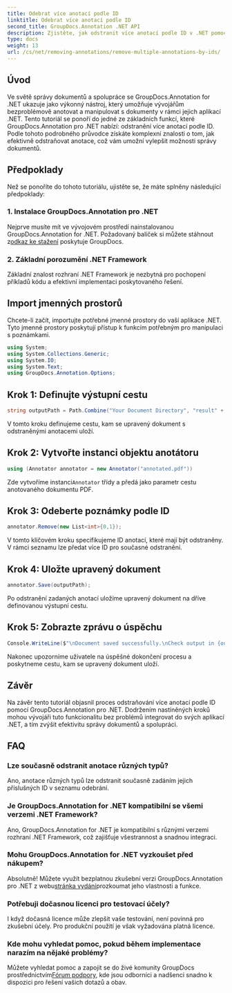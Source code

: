 ```yaml
---
title: Odebrat více anotací podle ID
linktitle: Odebrat více anotací podle ID
second_title: GroupDocs.Annotation .NET API
description: Zjistěte, jak odstranit více anotací podle ID v .NET pomocí GroupDocs.Annotation, a vylepšit tak své možnosti správy dokumentů bez námahy.
type: docs
weight: 13
url: /cs/net/removing-annotations/remove-multiple-annotations-by-ids/
---
```

## Úvod
Ve světě správy dokumentů a spolupráce se GroupDocs.Annotation for .NET ukazuje jako výkonný nástroj, který umožňuje vývojářům bezproblémově anotovat a manipulovat s dokumenty v rámci jejich aplikací .NET. Tento tutoriál se ponoří do jedné ze základních funkcí, které GroupDocs.Annotation pro .NET nabízí: odstranění více anotací podle ID. Podle tohoto podrobného průvodce získáte komplexní znalosti o tom, jak efektivně odstraňovat anotace, což vám umožní vylepšit možnosti správy dokumentů.
## Předpoklady
Než se ponoříte do tohoto tutoriálu, ujistěte se, že máte splněny následující předpoklady:
### 1. Instalace GroupDocs.Annotation pro .NET
 Nejprve musíte mít ve vývojovém prostředí nainstalovanou GroupDocs.Annotation for .NET. Požadovaný balíček si můžete stáhnout z[odkaz ke stažení](https://releases.groupdocs.com/annotation/net/) poskytuje GroupDocs.
### 2. Základní porozumění .NET Framework
Základní znalost rozhraní .NET Framework je nezbytná pro pochopení příkladů kódu a efektivní implementaci poskytovaného řešení.

## Import jmenných prostorů
Chcete-li začít, importujte potřebné jmenné prostory do vaší aplikace .NET. Tyto jmenné prostory poskytují přístup k funkcím potřebným pro manipulaci s poznámkami.
```csharp
using System;
using System.Collections.Generic;
using System.IO;
using System.Text;
using GroupDocs.Annotation.Options;
```

## Krok 1: Definujte výstupní cestu
```csharp
string outputPath = Path.Combine("Your Document Directory", "result" + Path.GetExtension("input.pdf"));
```
V tomto kroku definujeme cestu, kam se upravený dokument s odstraněnými anotacemi uloží.
## Krok 2: Vytvořte instanci objektu anotátoru
```csharp
using (Annotator annotator = new Annotator("annotated.pdf"))
```
 Zde vytvoříme instanci`Annotator` třídy a předá jako parametr cestu anotovaného dokumentu PDF.
## Krok 3: Odeberte poznámky podle ID
```csharp
annotator.Remove(new List<int>{0,1});
```
V tomto klíčovém kroku specifikujeme ID anotací, které mají být odstraněny. V rámci seznamu lze předat více ID pro současné odstranění.
## Krok 4: Uložte upravený dokument
```csharp
annotator.Save(outputPath);
```
Po odstranění zadaných anotací uložíme upravený dokument na dříve definovanou výstupní cestu.
## Krok 5: Zobrazte zprávu o úspěchu
```csharp
Console.WriteLine($"\nDocument saved successfully.\nCheck output in {outputPath}.");
```
Nakonec upozorníme uživatele na úspěšné dokončení procesu a poskytneme cestu, kam se upravený dokument uloží.

## Závěr
Na závěr tento tutoriál objasnil proces odstraňování více anotací podle ID pomocí GroupDocs.Annotation pro .NET. Dodržením nastíněných kroků mohou vývojáři tuto funkcionalitu bez problémů integrovat do svých aplikací .NET, a tím zvýšit efektivitu správy dokumentů a spolupráci.
## FAQ
### Lze současně odstranit anotace různých typů?
Ano, anotace různých typů lze odstranit současně zadáním jejich příslušných ID v seznamu odebrání.
### Je GroupDocs.Annotation for .NET kompatibilní se všemi verzemi .NET Framework?
Ano, GroupDocs.Annotation for .NET je kompatibilní s různými verzemi rozhraní .NET Framework, což zajišťuje všestrannost a snadnou integraci.
### Mohu GroupDocs.Annotation for .NET vyzkoušet před nákupem?
 Absolutně! Můžete využít bezplatnou zkušební verzi GroupDocs.Annotation pro .NET z webu[stránka vydání](https://releases.groupdocs.com/)prozkoumat jeho vlastnosti a funkce.
### Potřebuji dočasnou licenci pro testovací účely?
I když dočasná licence může zlepšit vaše testování, není povinná pro zkušební účely. Pro produkční použití je však vyžadována platná licence.
### Kde mohu vyhledat pomoc, pokud během implementace narazím na nějaké problémy?
 Můžete vyhledat pomoc a zapojit se do živé komunity GroupDocs prostřednictvím[Fórum podpory](https://forum.groupdocs.com/c/annotation/10), kde jsou odborníci a nadšenci snadno k dispozici pro řešení vašich dotazů a obav.